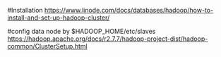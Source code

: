 
#Installation
https://www.linode.com/docs/databases/hadoop/how-to-install-and-set-up-hadoop-cluster/

#config data node by $HADOOP_HOME/etc/slaves
https://hadoop.apache.org/docs/r2.7.7/hadoop-project-dist/hadoop-common/ClusterSetup.html
